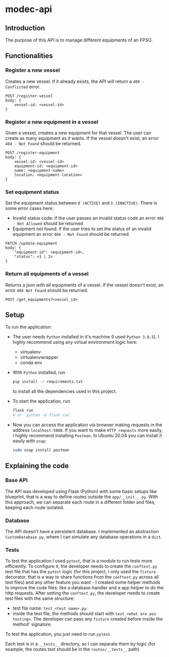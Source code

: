 # modec-api

## Introduction

The purpose of this API is to manage different equipments of an FPSO.

## Functionalities

### Register a new vessel

Creates a new vessel. If it already exists, the API will return a `409 - Conflicted` error.

```http
POST /register-vessel
body: {
    vessel-id: <vessel-id>
}
```

### Register a new equipment in a vessel

Given a vessel, creates a new equipment for that vessel. The user can create as many equipment as it wants. If the vessel doesn't exist, an error `404 - Not Found` should be returned.

```http
POST /register-equipment
body: {
    vessel-id: <vessel-id>
    equipment-id: <equipment-id>
    name: <equipment-name>
    location: <equipment-location>
}
```

### Set equipment status

Set the equipment status between `0 (ACTIVE)` and `1 (INACTIVE)`. There is some error cases here:

- Invalid status code: if the user passes an invalid status code an error `406 - Not Allowed` should be returned
- Equipment not found: if the user tries to set the status of an invalid equipment an error `404 - Not Found` should be returned.

```http
PATCH /update-equipment
body: {
    "equipment-id": <equipment-id>,
    "status": <1 | 2>
}
```

### Return all equipments of a vessel

Returns a json with all equipments of a vessel. If the vessel doesn't exist, an error `404 Not Found` should be returned.

```http
POST /get_equipments?<vessel_id>
```

## Setup

To run the application:

- The user needs `Python` installed in it's machine (I used `Python 3.8.5`). I highly recommend using any virtual environment logic here:
  - virtualenv
  - virtualenvwrapper
  - conda env
- With `Python` installed, run

    ```bash
    pip install -r requirements.txt
    ```

    to install all the dependencies used in this project.
- To start the application, run

    ```bash
    flask run
    # or `python -m flask run`
    ```

- Now you can access the application via browser making requests in the address `localhost:5000`. If you want to make `HTTP requests` more easily, I highly recommend installing `Postman`. In Ubuntu 20.04 you can install it easily with `snap`:

    ```bash
    sudo snap install postman
    ```

## Explaining the code

### Base API

The API was developed using Flask (Python) with some basic setups like blueprint, that is a way to define routes outside the `app/__init__.py`. With this approach, we can separate each route in a different folder and files, keeping each route isolated.

### Database

The API doesn't have a persistent database. I implemented an abstraction `CustomDatabase.py`, where I can simulate any database operations in a `dict`.

### Tests

To test the application I used `pytest`, that is a module to run tests more efficiently. To configure it, the developer needs to create the `conftest.py` test file that has the `pytest` logic (for this project, I only used the `fixture` decorator, that is a way to share functions from the `conftest.py` across all test files) and any other feature you want - I created some helper methods to improve the code files; like a database handler and a app helper to do the http requests. After setting the `conftest.py`, the developer needs to create test files with the same structure:

- test file name: `test_<test name>.py`.
- inside the test file, the methods should start with `test_<what are you testing>`. The developer can pass any `fixture` created before inside the method' signature.

To test the application, you just need to run `pytest`.

Each test is in a `__tests__` directory, so I can separate them by logic (for example, the routes test should be in the `routes/__tests__` path)
